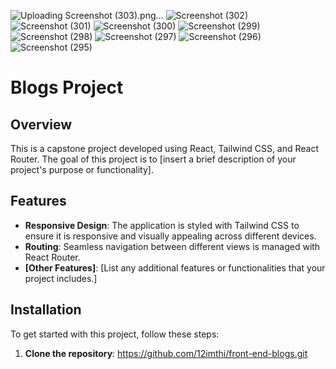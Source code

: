 ![Uploading Screenshot (303).png…]()
![Screenshot (302)](https://github.com/user-attachments/assets/bc8eda77-466e-4c6b-a7fd-2aed8b120f43)
![Screenshot (301)](https://github.com/user-attachments/assets/76956820-d3c9-4469-8baa-1a854faf39b4)
![Screenshot (300)](https://github.com/user-attachments/assets/8a97a229-0241-4599-97bb-ddc2198e9acc)
![Screenshot (299)](https://github.com/user-attachments/assets/8d99c653-5b9a-47e4-9a14-d9db8194a1c5)
![Screenshot (298)](https://github.com/user-attachments/assets/de46a38f-2618-4a3e-b25d-b141b52b9be3)
![Screenshot (297)](https://github.com/user-attachments/assets/cd86e7f6-a583-409b-b101-9b039eefbb6e)
![Screenshot (296)](https://github.com/user-attachments/assets/43fcae4e-61ec-4ac1-8a8b-3085afab89e5)
![Screenshot (295)](https://github.com/user-attachments/assets/7cd6e279-ce66-4a88-bb8d-ee6b28e35b3d)
# Blogs Project

## Overview

This is a capstone project developed using React, Tailwind CSS, and React Router. The goal of this project is to [insert a brief description of your project's purpose or functionality].

## Features

- **Responsive Design**: The application is styled with Tailwind CSS to ensure it is responsive and visually appealing across different devices.
- **Routing**: Seamless navigation between different views is managed with React Router.
- **[Other Features]**: [List any additional features or functionalities that your project includes.]

## Installation

To get started with this project, follow these steps:

1. **Clone the repository**:
 https://github.com/12imthi/front-end-blogs.git

